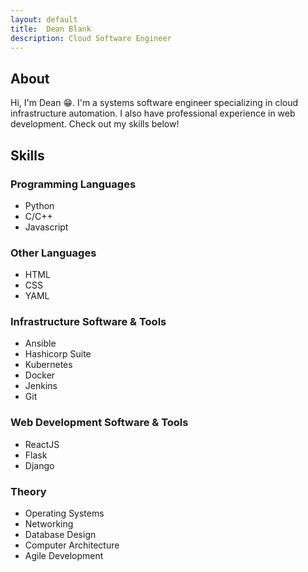 ```yaml
---
layout: default
title:  Dean Blank
description: Cloud Software Engineer
---
```


## About
Hi, I'm Dean 😁. I'm a systems software engineer specializing in cloud infrastructure automation. I also have professional experience in web development. Check out my skills below!

## Skills

### Programming Languages

* Python
* C/C++
* Javascript

### Other Languages

* HTML
* CSS
* YAML

### Infrastructure Software & Tools

* Ansible
* Hashicorp Suite
* Kubernetes
* Docker
* Jenkins
* Git

### Web Development Software & Tools

* ReactJS
* Flask
* Django

### Theory
* Operating Systems
* Networking
* Database Design
* Computer Architecture
* Agile Development
